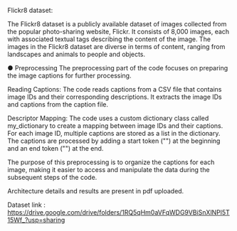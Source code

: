 Flickr8 dataset:

The Flickr8 dataset is a publicly available dataset of images collected
from the popular photo-sharing website, Flickr. It consists of 8,000
images, each with associated textual tags describing the content of
the image.
The images in the Flickr8 dataset are diverse in terms of content,
ranging from landscapes and animals to people and objects.

● Preprocessing
The preprocessing part of the code focuses on preparing the image
captions for further processing.

Reading Captions: The code reads captions from a CSV file that
contains image IDs and their corresponding descriptions. It extracts
the image IDs and captions from the caption file.

Descriptor Mapping: The code uses a custom dictionary class called
my_dictionary to create a mapping between image IDs and their
captions. For each image ID, multiple captions are stored as a list in
the dictionary. The captions are processed by adding a start token
("<start>") at the beginning and an end token ("<end>") at the end.

The purpose of this preprocessing is to organize the captions for
each image, making it easier to access and manipulate the data
during the subsequent steps of the code.


Architecture details and results are present in pdf uploaded.

Dataset link : https://drive.google.com/drive/folders/1RQ5qHm0aVFqWDG9VBiSnXlNPl5T15Wf_?usp=sharing
